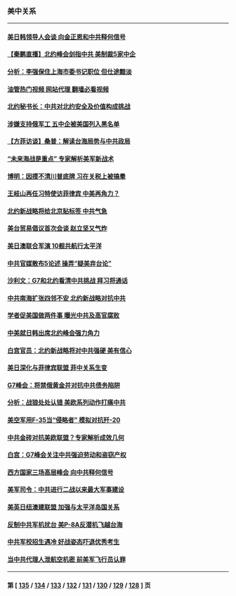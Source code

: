 ### 美中关系
---
#### [美日韩领导人会谈 向金正恩和中共释何信号](../../pages/nf1412576/n13770127.md?06300845) 
#### [【秦鹏直播】北约峰会剑指中共 美制裁5家中企](../../pages/nf1412576/n13770243.md?06300845) 
#### [分析：李强保住上海市委书记职位 但仕途黯淡](../../pages/nf1412576/n13770157.md?06300845) 
#### [油管热门视频 网站代理 翻墙必看视频](http://209.222.30.114:81/youtube.html?06300845)
#### [北约秘书长：中共对北约安全及价值构成挑战](../../pages/nf1412576/n13769831.md?06300845) 
#### [涉嫌支持俄军工 五中企被美国列入黑名单](../../pages/nf1412576/n13769660.md?06300845) 
#### [【方菲访谈】桑普：解读台海局势与中共政局](../../pages/nf1412576/n13769381.md?06300845) 
#### [“未来海战是重点” 专家解析美军新战术](../../pages/nf1412576/n13769407.md?06300845) 
#### [博明：因摸不清川普底牌 习在关税上被搞晕](../../pages/nf1412576/n13768841.md?06300845) 
#### [王岐山再任习特使访菲律宾 中美再角力？](../../pages/nf1412576/n13769385.md?06300845) 
#### [北约新战略将给北京贴标签 中共气急](../../pages/nf1412576/n13769418.md?06300845) 
#### [美台贸易倡议首次会谈 赵立坚又气炸](../../pages/nf1412576/n13768956.md?06300845) 
#### [美日澳联合军演 10舰共航行太平洋](../../pages/nf1412576/n13768550.md?06300845) 
#### [中共官媒散布5论述 操弄“疑美弃台论”](../../pages/nf1412576/n13768549.md?06300845) 
#### [沙利文：G7和北约看清中共挑战 拜习将通话](../../pages/nf1412576/n13768652.md?06300845) 
#### [中共南海扩张四邻不安 北约新战略对抗中共](../../pages/nf1412576/n13768632.md?06300845) 
#### [学者促美国做两件事 曝光中共及高官腐败](../../pages/nf1412576/n13768044.md?06300845) 
#### [中美就日韩出席北约峰会强力角力](../../pages/nf1412576/n13767842.md?06300845) 
#### [白宫官员：北约新战略将对中共强硬 美有信心](../../pages/nf1412576/n13767901.md?06300845) 
#### [美日深化与菲律宾联盟 菲中关系生变](../../pages/nf1412576/n13767862.md?06300845) 
#### [G7峰会：将禁俄黄金并对抗中共债务陷阱](../../pages/nf1412576/n13767783.md?06300845) 
#### [分析：战狼处处认错 美欧系列动作打痛中共](../../pages/nf1412576/n13767077.md?06300845) 
#### [美空军用F-35当“侵略者” 模拟对抗歼-20](../../pages/nf1412576/n13764726.md?06300845) 
#### [中共金砖对抗美欧联盟？专家解析成效几何](../../pages/nf1412576/n13766960.md?06300845) 
#### [白宫：G7峰会关注中共强迫劳动和盗窃产权](../../pages/nf1412576/n13767417.md?06300845) 
#### [西方国家三场高层峰会 向中共释何信号](../../pages/nf1412576/n13766976.md?06300845) 
#### [美军司令：中共进行二战以来最大军事建设](../../pages/nf1412576/n13767236.md?06300845) 
#### [美英日纽澳建联盟 加强与太平洋岛国关系](../../pages/nf1412576/n13767100.md?06300845) 
#### [反制中共军机扰台 美P-8A反潜机飞越台海](../../pages/nf1412576/n13766803.md?06300845) 
#### [中共军校招生遇冷 好战姿态吓退优秀考生](../../pages/nf1412576/n13766945.md?06300845) 
#### [当中共代理人泄航空机密 前美军飞行员认罪](../../pages/nf1412576/n13766866.md?06300845) 

---
#### 第 [ [135](./135.md?06300845) / [134](./134.md?06300845) / [133](./133.md?06300845) / [132](./132.md?06300845) / [131](./131.md?06300845) / [130](./130.md?06300845) / [129](./129.md?06300845) / [128](./128.md?06300845) ] 页
